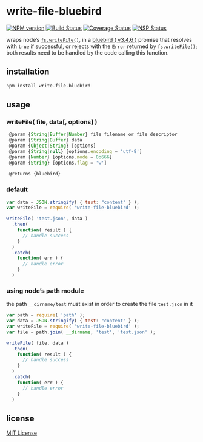 # write-file-bluebird
[![NPM version][npm-image]][npm-url] [![Build Status][travis-image]][travis-url] [![Coverage Status][coveralls-image]][coveralls-url] [![NSP Status][nsp-image]][nsp-url]

wraps node’s [`fs.writeFile()`][fs-write-file], in a [bluebird ( v3.4.6 )][bluebird] promise that resolves with `true` if successful, or rejects with the `Error` returned by `fs.writeFile()`; both results need to be handled by the code calling this function.

## installation
```javascript
npm install write-file-bluebird
```

## usage
### writeFile( file, data[, options] )
```javascript
 @param {String|Buffer|Number} file filename or file descriptor
 @param {String|Buffer} data
 @param {Object|String} [options]
 @param {String|null} [options.encoding = 'utf-8']
 @param {Number} [options.mode = 0o666]
 @param {String} [options.flag = 'w']
 
 @returns {bluebird}
```

### default
```javascript
var data = JSON.stringify( { test: "content" } );
var writeFile = require( 'write-file-bluebird' );

writeFile( 'test.json', data )
  .then(
    function( result ) {
      // handle success
    }
  )
  .catch(
    function( err ) {
      // handle error
    }
  )
```

### using node’s path module
the path `__dirname/test` must exist in order to create the file `test.json` in it
```javascript
var path = require( 'path' );
var data = JSON.stringify( { test: "content" } );
var writeFile = require( 'write-file-bluebird' );
var file = path.join( __dirname, 'test', 'test.json' );

writeFile( file, data )
  .then(
    function( result ) {
      // handle success
    }
  )
  .catch(
    function( err ) {
      // handle error
    }
  )
```

## license
[MIT License][mit-license]

[bluebird]: https://www.npmjs.com/package/bluebird
[coveralls-image]: https://coveralls.io/repos/github/dan-nl/write-file-bluebird/badge.svg?branch=master
[coveralls-url]: https://coveralls.io/github/dan-nl/write-file-bluebird?branch=master
[fs-write-file]: https://nodejs.org/api/fs.html#fs_fs_writefile_file_data_options_callback
[mit-license]: https://raw.githubusercontent.com/dan-nl/write-file-bluebird/master/license.txt
[npm-image]: https://img.shields.io/npm/v/write-file-bluebird.svg
[npm-url]: https://www.npmjs.com/package/write-file-bluebird
[travis-image]: https://travis-ci.org/dan-nl/write-file-bluebird.svg?branch=master
[travis-url]: https://travis-ci.org/dan-nl/write-file-bluebird
[nsp-image]: https://nodesecurity.io/orgs/githubdan-nl/projects/a6f71102-26c4-427c-a428-0866461a06d2/badge
[nsp-url]: https://nodesecurity.io/orgs/githubdan-nl/projects/a6f71102-26c4-427c-a428-0866461a06d2
